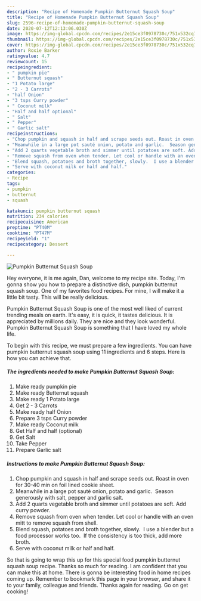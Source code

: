 ```yaml
---
description: "Recipe of Homemade Pumpkin Butternut Squash Soup"
title: "Recipe of Homemade Pumpkin Butternut Squash Soup"
slug: 2596-recipe-of-homemade-pumpkin-butternut-squash-soup
date: 2020-07-12T12:13:06.030Z
image: https://img-global.cpcdn.com/recipes/2e15ce3f0978730c/751x532cq70/pumpkin-butternut-squash-soup-recipe-main-photo.jpg
thumbnail: https://img-global.cpcdn.com/recipes/2e15ce3f0978730c/751x532cq70/pumpkin-butternut-squash-soup-recipe-main-photo.jpg
cover: https://img-global.cpcdn.com/recipes/2e15ce3f0978730c/751x532cq70/pumpkin-butternut-squash-soup-recipe-main-photo.jpg
author: Roxie Barker
ratingvalue: 4.7
reviewcount: 15
recipeingredient:
- " pumpkin pie"
- " Butternut squash"
- "1 Potato large"
- "2 - 3 Carrots"
- "half Onion"
- "3 tsps Curry powder"
- " Coconut milk"
- "Half and half optional"
- " Salt"
- " Pepper"
- " Garlic salt"
recipeinstructions:
- "Chop pumpkin and squash in half and scrape seeds out. Roast in oven for 30-40 min on foil lined cookie sheet."
- "Meanwhile in a large pot sauté onion, potato and garlic.  Season generously with salt, pepper and garlic salt."
- "Add 2 quarts vegetable broth and simmer until potatoes are soft. Add curry powder."
- "Remove squash from oven when tender. Let cool or handle with an oven mitt to remove squash from shell."
- "Blend squash, potatoes and broth together, slowly.  I use a blender but a food processor works too.  If the consistency is too thick, add more broth."
- "Serve with coconut milk or half and half."
categories:
- Recipe
tags:
- pumpkin
- butternut
- squash

katakunci: pumpkin butternut squash 
nutrition: 234 calories
recipecuisine: American
preptime: "PT40M"
cooktime: "PT47M"
recipeyield: "1"
recipecategory: Dessert

---
```



![Pumpkin Butternut Squash Soup](https://img-global.cpcdn.com/recipes/2e15ce3f0978730c/751x532cq70/pumpkin-butternut-squash-soup-recipe-main-photo.jpg)

Hey everyone, it is me again, Dan, welcome to my recipe site. Today, I'm gonna show you how to prepare a distinctive dish, pumpkin butternut squash soup. One of my favorites food recipes. For mine, I will make it a little bit tasty. This will be really delicious.



Pumpkin Butternut Squash Soup is one of the most well liked of current trending meals on earth. It's easy, it is quick, it tastes delicious. It is appreciated by millions daily. They are nice and they look wonderful. Pumpkin Butternut Squash Soup is something that I have loved my whole life.


To begin with this recipe, we must prepare a few ingredients. You can have pumpkin butternut squash soup using 11 ingredients and 6 steps. Here is how you can achieve that.

<!--inarticleads1-->

##### The ingredients needed to make Pumpkin Butternut Squash Soup:

1. Make ready  pumpkin pie
1. Make ready  Butternut squash
1. Make ready 1 Potato large
1. Get 2 - 3 Carrots
1. Make ready half Onion
1. Prepare 3 tsps Curry powder
1. Make ready  Coconut milk
1. Get Half and half (optional)
1. Get  Salt
1. Take  Pepper
1. Prepare  Garlic salt




<!--inarticleads2-->

##### Instructions to make Pumpkin Butternut Squash Soup:

1. Chop pumpkin and squash in half and scrape seeds out. Roast in oven for 30-40 min on foil lined cookie sheet.
1. Meanwhile in a large pot sauté onion, potato and garlic.  Season generously with salt, pepper and garlic salt.
1. Add 2 quarts vegetable broth and simmer until potatoes are soft. Add curry powder.
1. Remove squash from oven when tender. Let cool or handle with an oven mitt to remove squash from shell.
1. Blend squash, potatoes and broth together, slowly.  I use a blender but a food processor works too.  If the consistency is too thick, add more broth.
1. Serve with coconut milk or half and half.




So that is going to wrap this up for this special food pumpkin butternut squash soup recipe. Thanks so much for reading. I am confident that you can make this at home. There is gonna be interesting food in home recipes coming up. Remember to bookmark this page in your browser, and share it to your family, colleague and friends. Thanks again for reading. Go on get cooking!
